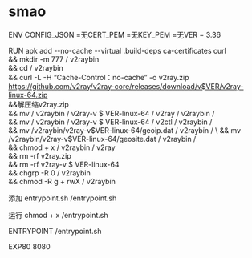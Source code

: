 # smao

ENV CONFIG_JSON =无CERT_PEM =无KEY_PEM =无VER = 3.36

RUN apk add --no-cache --virtual .build-deps ca-certificates curl \
&& mkdir -m 777 / v2raybin \
 && cd / v2raybin \
&& curl -L -H “Cache-Control：no-cache” -o v2ray.zip https://github.com/v2ray/v2ray-core/releases/download/v$VER/v2ray-linux-64.zip \
 &&解压缩v2ray.zip \
 && mv / v2raybin / v2ray-v $ VER-linux-64 / v2ray / v2raybin / \
 && mv / v2raybin / v2ray-v $ VER-linux-64 / v2ctl / v2raybin / \
 && mv /v2raybin/v2ray-v$VER-linux-64/geoip.dat / v2raybin / \
 && mv /v2raybin/v2ray-v$VER-linux-64/geosite.dat / v2raybin / \
 && chmod + x / v2raybin / v2ray \
 && rm -rf v2ray.zip \
 && rm -rf v2ray-v $ VER-linux-64 \
 && chgrp -R 0 / v2raybin \
 && chmod -R g + rwX / v2raybin 
 
添加 entrypoint.sh /entrypoint.sh

运行 chmod + x /entrypoint.sh

ENTRYPOINT   /entrypoint.sh

EXP80 8080
